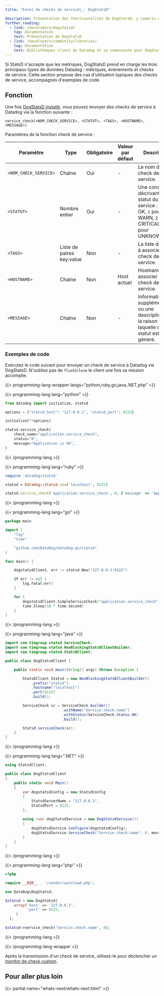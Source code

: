 ```yaml
---
title: "Envoi de checks de service\_: DogStatsD"

description: Présentation des fonctionnalités de DogStatsD, y compris des types de données et du tagging.
further_reading:
  - link: /developers/dogstatsd/
    tag: Documentation
    text: Présentation de DogStatsD
  - link: /developers/community/libraries/
    tag: Documentation
    text: Bibliothèques client de Datadog et sa communauté pour DogStatsD et les API
---
```

Si StatsD n'accepte que les métriques, DogStatsD prend en charge les trois principaux types de données Datadog : métriques, événements et checks de service. Cette section propose des cas d'utilisation typiques des checks de service, accompagnés d'exemples de code.

## Fonction

Une fois [DogStatsD installé][1], vous pouvez envoyer des checks de service à Datadog via la fonction suivante :

```text
service_check(<NOM_CHECK_SERVICE>, <STATUT>, <TAGS>, <HOSTNAME>, <MESSAGE>)
```

Paramètres de la fonction check de service :

| Paramètre              | Type            | Obligatoire | Valeur par défaut | Description                                                                                                |
|------------------------|-----------------|----------|---------------|------------------------------------------------------------------------------------------------------------|
| `<NOM_CHECK_SERVICE>` | Chaîne          | Oui      | -             | Le nom du check de service.                                                                             |
| `<STATUT>`             | Nombre entier             | Oui      | -             | Une constante décrivant le statut du service : `0` pour OK, `1` pour WARN, `2` pour CRITICAL et `3` pour UNKNOWN. |
| `<TAGS>`               | Liste de paires key:value | Non       | -             | La liste des tags à associer au check de service.                                                        |
| `<HOSTNAME>`           | Chaîne          | Non       | Host actuel  | Hostname à associer à ce check de service.                                                          |
| `<MESSAGE>`            | Chaîne          | Non       | -             | Informations supplémentaires ou une description de la raison pour laquelle ce statut est généré.                                        |

### Exemples de code

Exécutez le code suivant pour envoyer un check de service à Datadog via DogStatsD. N'oubliez pas de `flush`/`close` le client une fois sa mission accomplie.

{{< programming-lang-wrapper langs="python,ruby,go,java,.NET,php" >}}

{{< programming-lang lang="python" >}}
```python
from datadog import initialize, statsd

options = {"statsd_host": "127.0.0.1", "statsd_port": 8125}

initialize(**options)

statsd.service_check(
    check_name="application.service_check",
    status="0",
    message="Application is OK",
)
```
{{< /programming-lang >}}

{{< programming-lang lang="ruby" >}}
```ruby
require 'datadog/statsd'

statsd = Datadog::Statsd.new('localhost', 8125)

statsd.service_check('application.service_check', 0, {'message' => 'Application is OK'})
```
{{< /programming-lang >}}

{{< programming-lang lang="go" >}}
```go
package main

import (
    "log"
    "time"

    "github.com/DataDog/datadog-go/statsd"
)

func main() {

    dogstatsdClient, err := statsd.New("127.0.0.1:8125")

    if err != nil {
        log.Fatal(err)
    }

    for {
        dogstatsdClient.SimpleServiceCheck("application.service_check", 0)
        time.Sleep(10 * time.Second)
    }
}
```
{{< /programming-lang >}}

{{< programming-lang lang="java" >}}
```java
import com.timgroup.statsd.ServiceCheck;
import com.timgroup.statsd.NonBlockingStatsDClientBuilder;
import com.timgroup.statsd.StatsDClient;

public class DogStatsdClient {

    public static void main(String[] args) throws Exception {

        StatsDClient Statsd = new NonBlockingStatsDClientBuilder()
            .prefix("statsd").
            .hostname("localhost")
            .port(8125)
            .build();

        ServiceCheck sc = ServiceCheck.builder()
                          .withName("Service.check.name")
                          .withStatus(ServiceCheck.Status.OK)
                          .build();

        Statsd.serviceCheck(sc);
    }
}
```
{{< /programming-lang >}}

{{< programming-lang lang=".NET" >}}
```csharp
using StatsdClient;

public class DogStatsdClient
{
    public static void Main()
    {
        var dogstatsdConfig = new StatsdConfig
        {
            StatsdServerName = "127.0.0.1",
            StatsdPort = 8125,
        };

        using (var dogStatsdService = new DogStatsdService())
        {
            dogStatsdService.Configure(dogstatsdConfig);
            dogStatsdService.ServiceCheck("Service.check.name", 0, message: "Application is OK.", tags: new[] { "env:dev" });
        }
    }
}
```
{{< /programming-lang >}}

{{< programming-lang lang="php" >}}
```php
<?php

require __DIR__ . '/vendor/autoload.php';

use DataDog\DogStatsd;

$statsd = new DogStatsd(
    array('host' => '127.0.0.1',
          'port' => 8125,
     )
  );

$statsd->service_check('Service.check.name', 0);
```
{{< /programming-lang >}}

{{< /programming-lang-wrapper >}}

Après la transmission d'un check de service, utilisez-le pour déclencher un [monitor de check custom][2].

## Pour aller plus loin

{{< partial name="whats-next/whats-next.html" >}}

[1]: /fr/developers/dogstatsd/
[2]: /fr/monitors/create/types/custom_check/
